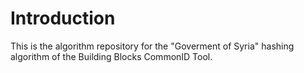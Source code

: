 # Introduction

This is the algorithm repository for the "Goverment of Syria" hashing algorithm of the Building Blocks CommonID Tool.